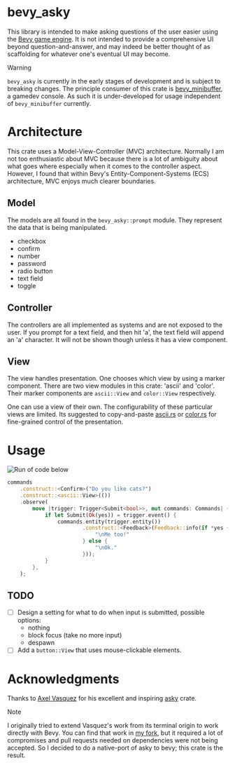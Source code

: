 # bevy_asky

This library is intended to make asking questions of the user easier using the
[Bevy game engine](https://bevyengine.org). It is not intended to provide a
comprehensive UI beyond question-and-answer, and may indeed be better thought of
as scaffolding for whatever one's eventual UI may become.

> [!WARNING]
> `bevy_asky` is currently in the early stages of development and is subject to
> breaking changes. The principle consumer of this crate is
> [bevy_minibuffer](https://github.com/shanecelis/bevy_minibuffer), a gamedev
> console. As such it is under-developed for usage independent of
> `bevy_minibuffer` currently.

# Architecture

This crate uses a Model-View-Controller (MVC) architecture. Normally I am not
too enthusiastic about MVC because there is a lot of ambiguity about what goes
where especially when it comes to the controller aspect. However, I found that
within Bevy's Entity-Component-Systems (ECS) architecture, MVC enjoys much
clearer boundaries.

## Model

The models are all found in the `bevy_asky::prompt` module. They represent the
data that is being manipulated.

- checkbox
- confirm 
- number
- password
- radio button
- text field
- toggle

## Controller

The controllers are all implemented as systems and are not exposed to the user.
If you prompt for a text field, and then hit 'a', the text field will append an
'a' character. It will not be shown though unless it has a view component.

## View

The view handles presentation. One chooses which view by using a marker
component. There are two view modules in this crate: 'ascii' and 'color'. Their
marker components are `ascii::View` and `color::View` respectively.

One can use a view of their own. The configurability of these particular views
are limited. Its suggested to copy-and-paste [ascii.rs](/src/view/ascii.rs) or
[color.rs](/src/view/colors.rs) for fine-grained control of the presentation.

# Usage

![Run of code below](https://github.com/user-attachments/assets/3570dc94-2042-494c-b926-dfa06ea30cb6)

```rust
commands
    .construct::<Confirm>("Do you like cats?")
    .construct::<ascii::View>(())
    .observe(
        move |trigger: Trigger<Submit<bool>>, mut commands: Commands| {
            if let Submit(Ok(yes)) = trigger.event() {
                commands.entity(trigger.entity())
                        .construct::<Feedback>(Feedback::info(if *yes {
                            "\nMe too!"
                        } else {
                            "\nOk."
                        }));
            }
        },
    );
```

## TODO

- [ ] Design a setting for what to do when input is submitted, possible options:
  - nothing
  - block focus (take no more input)
  - despawn
- [ ] Add a `button::View` that uses mouse-clickable elements.

# Acknowledgments
Thanks to [Axel Vasquez](https://github.com/axelvc) for his excellent and
inspiring [asky](https://github.com/axelvc/asky) crate. 

> [!NOTE] 
> I originally tried to extend Vasquez's work from its terminal origin to work
> directly with Bevy. You can find that work in [my
> fork](https://github.com/shanecelis/asky), but it required a lot of
> compromises and pull requests needed on dependencies were not being accepted.
> So I decided to do a native-port of asky to bevy; this crate is the
> result.
